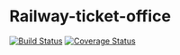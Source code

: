 # Railway-ticket-office
[![Build Status](https://www.travis-ci.com/Tim01Bro/Railway-ticket-office.svg?branch=master)](https://www.travis-ci.com/Tim01Bro/Railway-ticket-office)
[![Coverage Status](https://coveralls.io/repos/github/Tim01Bro/Railway-ticket-office/badge.svg?branch=master)](https://coveralls.io/github/Tim01Bro/Railway-ticket-office?branch=master)
